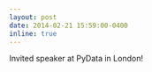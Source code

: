```yaml
---
layout: post
date: 2014-02-21 15:59:00-0400
inline: true
---
```


Invited speaker at PyData in London!
